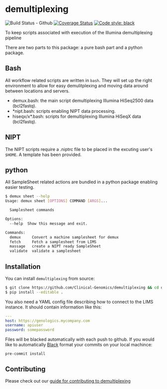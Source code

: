 # demultiplexing
![Build Status - Github][gh-actions-badge]
[![Coverage Status][coveralls-image]][coveralls-url]
[![Code style: black][black-image]][black-url]

To keep scripts associated with execution of the Illumina demultiplexing pipeline

There are two parts to this package: a pure bash part and a python package.

## Bash

All workflow related scripts are written in `bash`. They will set up the right environment to allow for easy demulitplexing and moving data around between locations and servers.

* demux.bash: the main script demultiplexing Illumina HiSeq2500 data (bcl2fastq).
* *nipt.bash: scripts enabling NIPT data processing.
* hiseqx/x*.bash: scripts for demultiplexing Illumina HiSeqX data (bcl2fastq).

## NIPT

The NIPT scripts require a .niptrc file to be placed in the excuting user's `$HOME`. A template has been provided.

## python

All SampleSheet related actions are bundled in a python package enabling easier testing.

```bash
$ demux sheet --help
Usage: demux sheet [OPTIONS] COMMAND [ARGS]...

  Samplesheet commands

Options:
  --help  Show this message and exit.

Commands:
  demux     Convert a machine samplesheet for demux
  fetch     Fetch a samplesheet from LIMS
  massage   create a NIPT ready SampleSheet
  validate  validate a samplesheet
```

## Installation

You can install `demultiplexing` from source:

```bash
$ git clone https://github.com/Clinical-Genomics/demultiplexing && cd demultiplexing
$ pip install --editable .
```

You also need a YAML config file describing how to connect to the LIMS instance. It should contain information like this:

```yaml
---
host: https://genologics.mycompany.com
username: apiuser
password: somepassword
```

Files will be blacked automatically with each push to github. If you would like to automatically [Black][black-url] format your commits on your local machince:

```
pre-commit install
```

## Contributing

Please check out our [guide for contributing to demultiplexing](CONTRIBUTING.md)

[coveralls-url]: https://coveralls.io/github/Clinical-Genomics/demultiplexing
[black-url]: https://github.com/psf/black

<!-- badges -->

[gh-actions-badge]: https://github.com/Clinical-Genomics/demultiplexing/workflows/Tests%20and%20coveralls/badge.svg
[coveralls-image]: https://coveralls.io/repos/github/Clinical-Genomics/demultiplexing/badge.svg?branch=master
[black-image]: https://img.shields.io/badge/code%20style-black-000000.svg
